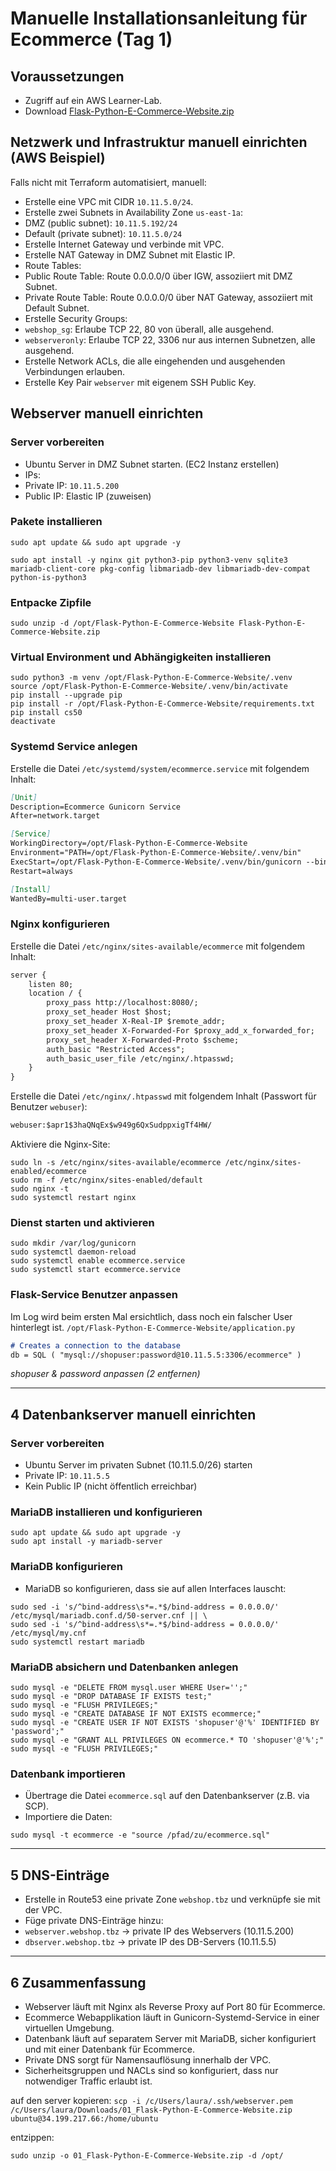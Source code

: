 # Manuelle Installationsanleitung für Ecommerce (Tag 1)

## Voraussetzungen

- Zugriff auf ein AWS Learner-Lab.
- Download [Flask-Python-E-Commerce-Website.zip](https://gitlab.com/ch-tbz-wb/Stud/devops/-/blob/main/2_Unterrichtsressourcen/3_Projekt/01_Flask-Python-E-Commerce-Website.zip)

## Netzwerk und Infrastruktur manuell einrichten (AWS Beispiel)

Falls nicht mit Terraform automatisiert, manuell:

- Erstelle eine VPC mit CIDR `10.11.5.0/24`.
- Erstelle zwei Subnets in Availability Zone `us-east-1a`:
 - DMZ (public subnet): `10.11.5.192/24`
 - Default (private subnet): `10.11.5.0/24`
- Erstelle Internet Gateway und verbinde mit VPC.
- Erstelle NAT Gateway in DMZ Subnet mit Elastic IP.
- Route Tables:
 - Public Route Table: Route 0.0.0.0/0 über IGW, assoziiert mit DMZ Subnet.
 - Private Route Table: Route 0.0.0.0/0 über NAT Gateway, assoziiert mit Default Subnet.
- Erstelle Security Groups:
 - `webshop_sg`: Erlaube TCP 22, 80 von überall, alle ausgehend.
 - `webserveronly`: Erlaube TCP 22, 3306 nur aus internen Subnetzen, alle ausgehend.
- Erstelle Network ACLs, die alle eingehenden und ausgehenden Verbindungen erlauben.
- Erstelle Key Pair `webserver` mit eigenem SSH Public Key.

## Webserver manuell einrichten

### Server vorbereiten

- Ubuntu Server in DMZ Subnet starten. (EC2 Instanz erstellen)
- IPs:
 - Private IP: `10.11.5.200`
 - Public IP: Elastic IP (zuweisen)

### Pakete installieren

```shell
sudo apt update && sudo apt upgrade -y

sudo apt install -y nginx git python3-pip python3-venv sqlite3 mariadb-client-core pkg-config libmariadb-dev libmariadb-dev-compat python-is-python3
```

### Entpacke Zipfile

```shell
sudo unzip -d /opt/Flask-Python-E-Commerce-Website Flask-Python-E-Commerce-Website.zip
```

### Virtual Environment und Abhängigkeiten installieren

```shell
sudo python3 -m venv /opt/Flask-Python-E-Commerce-Website/.venv
source /opt/Flask-Python-E-Commerce-Website/.venv/bin/activate
pip install --upgrade pip
pip install -r /opt/Flask-Python-E-Commerce-Website/requirements.txt
pip install cs50
deactivate
```

### Systemd Service anlegen

Erstelle die Datei `/etc/systemd/system/ecommerce.service` mit folgendem Inhalt:

```md
[Unit]
Description=Ecommerce Gunicorn Service
After=network.target

[Service]
WorkingDirectory=/opt/Flask-Python-E-Commerce-Website
Environment="PATH=/opt/Flask-Python-E-Commerce-Website/.venv/bin"
ExecStart=/opt/Flask-Python-E-Commerce-Website/.venv/bin/gunicorn --bind 0.0.0.0:8080 application:app --access-logfile /var/log/gunicorn/ecommerce.access.log --error-logfile /var/log/gunicorn/ecommerce.error.log
Restart=always

[Install]
WantedBy=multi-user.target
```

### Nginx konfigurieren

Erstelle die Datei `/etc/nginx/sites-available/ecommerce` mit folgendem Inhalt:

```md
server {
    listen 80;
    location / {
        proxy_pass http://localhost:8080/;
        proxy_set_header Host $host;
        proxy_set_header X-Real-IP $remote_addr;
        proxy_set_header X-Forwarded-For $proxy_add_x_forwarded_for;
        proxy_set_header X-Forwarded-Proto $scheme;
        auth_basic "Restricted Access";
        auth_basic_user_file /etc/nginx/.htpasswd;
    }
}
```

Erstelle die Datei `/etc/nginx/.htpasswd` mit folgendem Inhalt (Passwort für Benutzer `webuser`):

```md
webuser:$apr1$3haQNqEx$w949g6QxSudppxigTf4HW/
```

Aktiviere die Nginx-Site:

```shell
sudo ln -s /etc/nginx/sites-available/ecommerce /etc/nginx/sites-enabled/ecommerce
sudo rm -f /etc/nginx/sites-enabled/default
sudo nginx -t
sudo systemctl restart nginx
```

### Dienst starten und aktivieren

```shell
sudo mkdir /var/log/gunicorn
sudo systemctl daemon-reload
sudo systemctl enable ecommerce.service
sudo systemctl start ecommerce.service
```

### Flask-Service Benutzer anpassen

Im Log wird beim ersten Mal ersichtlich, dass noch ein falscher User hinterlegt ist. 
`/opt/Flask-Python-E-Commerce-Website/application.py`

```md
# Creates a connection to the database
db = SQL ( "mysql://shopuser:password@10.11.5.5:3306/ecommerce" )
```

_shopuser & password anpassen (2 entfernen)_ 

---

## 4 Datenbankserver manuell einrichten

### Server vorbereiten

- Ubuntu Server im privaten Subnet (10.11.5.0/26) starten
- Private IP: `10.11.5.5`
- Kein Public IP (nicht öffentlich erreichbar)

### MariaDB installieren und konfigurieren

```shell
sudo apt update && sudo apt upgrade -y
sudo apt install -y mariadb-server
```

### MariaDB konfigurieren

- MariaDB so konfigurieren, dass sie auf allen Interfaces lauscht:

```shell
sudo sed -i 's/^bind-address\s*=.*$/bind-address = 0.0.0.0/' /etc/mysql/mariadb.conf.d/50-server.cnf || \
sudo sed -i 's/^bind-address\s*=.*$/bind-address = 0.0.0.0/' /etc/mysql/my.cnf
sudo systemctl restart mariadb
```

### MariaDB absichern und Datenbanken anlegen

```shell
sudo mysql -e "DELETE FROM mysql.user WHERE User='';"
sudo mysql -e "DROP DATABASE IF EXISTS test;"
sudo mysql -e "FLUSH PRIVILEGES;"
sudo mysql -e "CREATE DATABASE IF NOT EXISTS ecommerce;"
sudo mysql -e "CREATE USER IF NOT EXISTS 'shopuser'@'%' IDENTIFIED BY 'password';"
sudo mysql -e "GRANT ALL PRIVILEGES ON ecommerce.* TO 'shopuser'@'%';"
sudo mysql -e "FLUSH PRIVILEGES;"
```

### Datenbank importieren

- Übertrage die Datei `ecommerce.sql` auf den Datenbankserver (z.B. via SCP).
- Importiere die Daten:

```shell
sudo mysql -t ecommerce -e "source /pfad/zu/ecommerce.sql"
```

---

## 5 DNS-Einträge

- Erstelle in Route53 eine private Zone `webshop.tbz` und verknüpfe sie mit der VPC.
- Füge private DNS-Einträge hinzu:
 - `webserver.webshop.tbz` → private IP des Webservers (10.11.5.200)
 - `dbserver.webshop.tbz` → private IP des DB-Servers (10.11.5.5)

---

## 6 Zusammenfassung

- Webserver läuft mit Nginx als Reverse Proxy auf Port 80 für Ecommerce.
- Ecommerce Webapplikation läuft in Gunicorn-Systemd-Service in einer virtuellen Umgebung.
- Datenbank läuft auf separatem Server mit MariaDB, sicher konfiguriert und mit einer Datenbank für Ecommerce.
- Private DNS sorgt für Namensauflösung innerhalb der VPC.
- Sicherheitsgruppen und NACLs sind so konfiguriert, dass nur notwendiger Traffic erlaubt ist.
 

auf den server kopieren:
`scp -i /c/Users/laura/.ssh/webserver.pem /c/Users/laura/Downloads/01_Flask-Python-E-Commerce-Website.zip ubuntu@34.199.217.66:/home/ubuntu`

entzippen:

`sudo unzip -o 01_Flask-Python-E-Commerce-Website.zip -d /opt/`